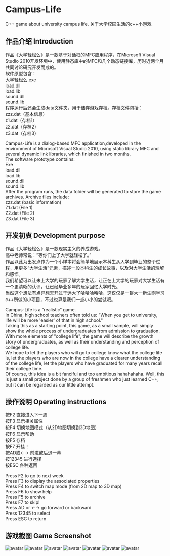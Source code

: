 # Campus-Life 

C++ game about university campus life. 关于大学校园生活的c++小游戏

## 作品介绍 Introduction
作品《大学轻松么》是一款基于对话框的MFC应用程序，在Microsoft Visual Studio 2010开发环境中，使用静态库中的MFC和几个动态链接库，历时近两个月共同讨论研究开发而成的。</br>
软件原型包含：</br>
大学轻松么.exe</br>
load.dll</br>
load.lib</br>
sound.dll</br>
sound.lib</br>
程序运行后还会生成data文件夹，用于储存游戏存档。存档文件包括：</br>
zzz.dat（基本信息）</br>
z1.dat（存档1）</br>
z2.dat（存档2）</br>
z3.dat（存档3）</br>

Campus-Life is a dialog-based MFC application,developed in the environment of Microsoft Visual Studio 2010, using static library MFC and several dynamic link libraries, which finished in two months. </br>
The software prototype contains: </br>
Exe </br>
load.dll</br>
load.lib</br>
sound.dll</br>
sound.lib</br>
After the program runs, the data folder will be generated to store the game archives. Archive files include: </br>
zzz.dat (basic information) </br>
Z1.dat (File 1) </br>
Z2.dat (File 2) </br>
Z3.dat (File 3) </br>

## 开发初衷 Development purpose

作品《大学轻松么》是一款现实主义的养成游戏。</br>
高中老师常说：“等你们上了大学就轻松了。” </br>
作品以此为出发点作为一个小样本将会简单地展示本科生从入学到毕业的整个过程，用更多“大学生活”元素，描述一段本科生的成长故事，以及对大学生活的理解和感悟。</br>
我们希望可以让未上大学的玩家了解大学生活，让正在上大学的玩家对大学生活有一个更清晰的认识，让已经毕业多年的玩家回忆大学时光。</br>
当然这个想法有点异想天开过于远大了哈哈哈哈哈，这仅仅是一群大一新生刚学习c++所做的小项目，不过也算是我们一点小小的尝试吧。</br>

Campus-Life is a ”realistic“ game. </br>
In China, high school teachers often told us: "When you get to university, life will be more 'easier' of that in high school." </br>
Taking this as a starting point, this game, as a small sample, will simply show the whole process of undergraduates from admission to graduation. With more elements of "college life", the game will describe the growth story of undergraduates, as well as their understanding and perception of college life. </br>
We hope to let the players who will go to college know what the college life is, let the players who are now in the college have a clearer understanding of the college life, let the players who have graduated for many years recall their college time. </br>
Of course, this idea is a bit fanciful and too ambitious hahahahaha. Well, this is just a small project done by a group of freshmen who just learned C++, but it can be regarded as our little attempt. </br>

## 操作说明 Operating instructions
按F2 直接进入下一周</br>
按F3 显示相关属性</br>
按F4 切换地图模式（从2D地图切换到3D地图）</br>
按F6 显示帮助</br>
按F5 存档</br>
按F7 开挂！</br>
按AD或←→  前进或后退一幕</br>
按12345      进行选择</br>
按ESC        各种返回</br>

Press F2 to go to next week </br>
Press F3 to display the associated properties </br>
Press F4 to switch map mode (from 2D map to 3D map) </br>
Press F6 to show help </br>
Press F5 to archive </br>
Press F7 to skip! </br>
Press AD or ←→ go forward or backward </br>
Press 12345 to select </br>
Press ESC  to return </br>

## 游戏截图 Game Screenshot

![avatar](/images/interface.png)
![avatar](/images/archive.png)
![avatar](/images/img1.png)
![avatar](/images/img2.png)
![avatar](/images/img3.png)
![avatar](/images/img4.png)
![avatar](/images/img5.png)
